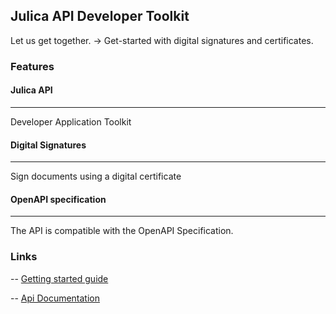 ## Julica API Developer Toolkit 

Let us get together. →
Get-started with digital signatures and certificates.

### Features

#### Julica API
---

Developer Application Toolkit

#### Digital Signatures
---

Sign documents using a digital certificate

#### OpenAPI specification
---

The API is compatible with the OpenAPI Specification.

### Links

-- [Getting started guide](Getting-started.md)

-- [Api Documentation](api)
